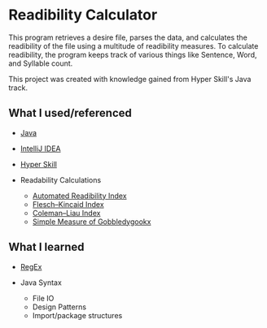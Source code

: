 # Readibility Calculator

This program retrieves a desire file, parses the data, and calculates the readibility of the file using a multitude of readibility measures. To calculate readibility, the program keeps track of various things like Sentence, Word, and Syllable count.

This project was created with knowledge gained from Hyper Skill's Java track.

## What I used/referenced

- [Java](https://www.java.com/)
- [IntelliJ IDEA](https://www.jetbrains.com/idea/)
- [Hyper Skill](https://hyperskill.org/)
- Readability Calculations

  - [Automated Readibility Index](https://en.wikipedia.org/wiki/Automated_readability_index)
  - [Flesch–Kincaid Index](https://en.wikipedia.org/wiki/Flesch%E2%80%93Kincaid_readability_tests)
  - [Coleman–Liau Index](https://en.wikipedia.org/wiki/Coleman%E2%80%93Liau_index)
  - [Simple Measure of Gobbledygookx](https://en.wikipedia.org/wiki/SMOG)

## What I learned

- [RegEx](https://en.wikipedia.org/wiki/Regular_expression)
- Java Syntax
  
  - File IO
  - Design Patterns
  - Import/package structures

